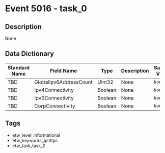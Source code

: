 # Event 5016 - task_0

## Description
None

## Data Dictionary
|Standard Name|Field Name|Type|Description|Sample Value|
|---|---|---|---|---|
|TBD|GlobalIpv6AddressCount|UInt32|None|`None`|
|TBD|Ipv4Connectivity|Boolean|None|`None`|
|TBD|Ipv6Connectivity|Boolean|None|`None`|
|TBD|CorpConnectivity|Boolean|None|`None`|

## Tags
* etw_level_Informational
* etw_keywords_iphttps
* etw_task_task_0